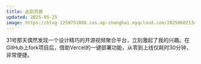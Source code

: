 ```yaml
---
title: 此刻页面
updated: 2025-05-25
image: https://blog-1259751088.cos.ap-shanghai.myqcloud.com/20250602134914997.png?imageSlim
---
```


31号那天偶然发现一个设计精巧的开源视频聚合平台，立刻激起了我的兴趣。在GitHub上fork项目后，借助Vercel的一键部署功能，从零到上线仅耗时30分钟，非常便捷。